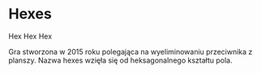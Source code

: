 # Hexes
Hex Hex Hex

Gra stworzona w 2015 roku polegająca na wyeliminowaniu przeciwnika z planszy. Nazwa hexes wzięła się od heksagonalnego kształtu pola.
